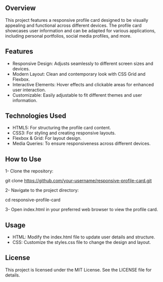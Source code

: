 
## Overview

This project features a responsive profile card designed to be visually appealing and functional across different devices. The profile card showcases user information and can be adapted for various applications, including personal portfolios, social media profiles, and more.
## Features

- Responsive Design: Adjusts seamlessly to different screen sizes and devices.
- Modern Layout: Clean and contemporary look with CSS Grid and Flexbox.
- Interactive Elements: Hover effects and clickable areas for enhanced user interaction.
- Customizable: Easily adjustable to fit different themes and user information.
## Technologies Used

- HTML5: For structuring the profile card content.
- CSS3: For styling and creating responsive layouts.
- Flexbox & Grid: For layout design.
- Media Queries: To ensure responsiveness across different devices.
## How to Use

1- Clone the repository:

git clone https://github.com/your-username/responsive-profile-card.git

2- Navigate to the project directory:

cd responsive-profile-card

3- Open index.html in your preferred web browser to view the profile card.
## Usage

- HTML: Modify the index.html file to update user details and structure.
- CSS: Customize the styles.css file to change the design and layout.
## License
This project is licensed under the MIT License. See the LICENSE file for details.
